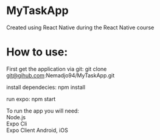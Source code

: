 # MyTaskApp
Created using React Native during the React Native course

# How to use: 
First get the application via git:
git clone git@gihub.com:Nemadjo94/MyTaskApp.git

install dependecies:
npm install

run expo:
npm start

To run the app you will need:<br>
Node.js<br>
Expo Cli<br>
Expo Client Android, iOS

